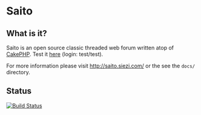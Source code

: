 Saito
=====

What is it?
-----------

Saito is an open source classic threaded web forum written atop of [CakePHP][cake]. Test it [here][1] (login: test/test).

For more information please visit <http://saito.siezi.com/> or the see the `docs/` directory.

Status
------

[![Build Status](https://secure.travis-ci.org/Schlaefer/Saito.png?branch=master)](http://travis-ci.org/Schlaefer/Saito)

[1]: http://saito.gopagoda.com/
[cake]: http://saito.siezi.com/forum/